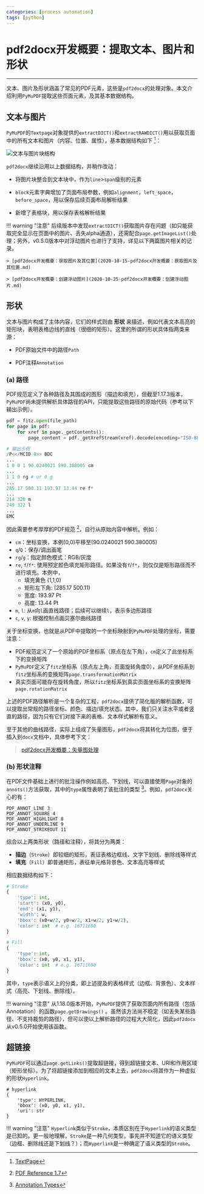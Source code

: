 ```yaml
---
categories: [process automation]
tags: [python]
---
```


# pdf2docx开发概要：提取文本、图片和形状


---


文本、图片及形状涵盖了常见的PDF元素，这些是`pdf2docx`的处理对象。本文介绍利用`PyMuPDF`提取这些页面元素，及其基本数据结构。

## 文本与图片

`PyMuPDF`的`Textpage`对象提供的`extractDICT()`和`extractRAWDICT()`用以获取页面中的所有文本和图片（内容、位置、属性），基本数据结构如下 [^1]：

![文本与图片块结构](https://pymupdf.readthedocs.io/en/latest/_images/img-textpage.png)

`pdf2docx`继续沿用以上数据结构，并稍作改动：

- 将图片块整合到文本块中，作为`line`>`span`级别的元素

- `block`元素字典增加了页面布局参数，例如`alignment`，`left_space`，`before_space`，用以保存后续页面布局解析结果

- 新增了表格块，用以保存表格解析结果

!!! warning "注意"
    后续版本中发现`extractDICT()`获取图片存在问题（如只能获取完全显示在页面中的图片、丢失alpha通道），还需配合`page.getImageList()`处理；另外，v0.5.0版本中对浮动图片也进行了支持，详见以下两篇图片相关的记录。
    
    > [pdf2docx开发概要：获取图片及其位置](2020-10-15-pdf2docx开发概要：获取图片及其位置.md)
    
    > [pdf2docx开发概要：创建浮动图片](2020-10-25-pdf2docx开发概要：创建浮动图片.md)


## 形状

文本与图片构成了主体内容，它们的样式则由 **形状** 来描述，例如代表文本高亮的矩形块，表明表格边线的直线（很细的矩形）。这里的所谓的形状具体指两类来源：

- PDF原始文件中的路径`Path`

- PDF注释`Annotation`

### (a) 路径

PDF规范定义了各种路径及其围成的图形（描边和填充），但截至1.17.3版本，`PyMuPDF`尚未提供解析具体路径的API，只能提取这些路径的原始代码（参考以下输出示例）。

```python
pdf = fitz.open(file_path)
for page in pdf:
    for xref in page._getContents():
        page_content = pdf._getXrefStream(xref).decode(encoding="ISO-8859-1")

# 输出示例
/P<</MCID 0>> BDC
...
1 0 0 1 90.0240021 590.380005 cm
...
1 1 0 rg # or 0 g
...
285.17 500.11 193.97 13.44 re f*
...
214 320 m
249 322 l
...
EMC
```

因此需要参考厚厚的PDF规范 [^2]，自行从原始内容中解析。例如：

- `cm`：坐标变换，本例(0,0)平移至(90.0240021 590.380005)
- `q`/`Q`：保存/调出画笔
- `rg`/`g`：指定颜色模式：RGB/灰度
- `re`, `f`/`f*`: 使用预定颜色填充矩形路径。如果没有`f`/`f*`，则仅仅是矩形路径而不进行填充。本例中，
    - 填充黄色 (1,1,0)
    - 矩形左下角: (285.17 500.11)
    - 宽度: 193.97 Pt
    - 高度: 13.44 Pt
- `m`, `l`: 从`m`向`l`画直线路径；后续可以继续`l`，表示多边形路径
- `c`, `v`, `y`: 根据控制点画贝塞尔曲线路径

关于坐标变换，也就是从PDF中提取的一个坐标映射到`PyMuPDF`处理的坐标，需要注意：
- PDF规范定义了一个原始的PDF坐标系（原点在左下角），`cm`定义了此坐标系下的变换矩阵
- `PyMuPDF`定义了`fitz`坐标系（原点左上角，页面旋转角度0），从PDF坐标系到`fitz`坐标系的变换矩阵`page.transformationMatrix`
- 真实页面可能存在旋转角度，所以`fitz`坐标系到真实页面坐标系的变换矩阵`page.rotationMatrix`

上述的PDF路径解析是一个复杂的工程，`pdf2docx`提供了简化版的解析函数，可以提取出常规的路径坐标、颜色、描边/填充状态。其中，我们只关注水平或者竖直的路径，因为只有它们对接下来的表格、文本样式解析有意义。

至于其他的曲线路径，实际上组成了矢量图形，`pdf2docx`将其转化为位图，便于插入到`docx`文档中，具体参考下文：

> [pdf2docx开发概要：矢量图处理](2020-10-01-pdf2docx开发概要：矢量图处理.md)


### (b) 形状注释

在PDF文件基础上进行的批注操作例如高亮、下划线，可以直接使用`Page`对象的`annots()`方法获取，其中的`type`属性表明了该批注的类型 [^3]。例如，`pdf2docx`关心的有：

    PDF_ANNOT_LINE 3
    PDF_ANNOT_SQUARE 4
    PDF_ANNOT_HIGHLIGHT 8
    PDF_ANNOT_UNDERLINE 9
    PDF_ANNOT_STRIKEOUT 11

综合以上两类形状（路径和注释），将其分为两类：

- **描边**（`Stroke`）即较细的矩形，表征表格边框线、文字下划线、删除线等样式
- **填充**（`Fill`）即普通矩形，表征单元格背景色、文本高亮等样式

相应数据结构如下：

```python
# Stroke
{
    'type': int,    
    'start': (x0, y0),
    'end': (x1, y1),
    'width': w,
    'bbox': (x0+w/2, y0+w/2, x1+w/2, y1+w/2),
    'color': int  # e.g. 16711680
}

# Fill
{
    'type': int,
    'bbox': (x0, y0, x1, y1),
    'color': int  # e.g. 16711680    
}
```

其中，`type`表示语义上的分类，即上述提及的表格样式（边框、背景色）、文本样式（高亮、下划线、删除线）。


!!! warning "注意"
    从1.18.0版本开始，`PyMuPDF`提供了获取页面内所有路径（包括Annotation）的函数`page.getDrawings()` 。虽然该方法尚不稳定（如丢失某些路径、不支持裁剪的路径），但可以使以上解析路径的过程大大简化，因此`pdf2docx`从v0.5.0开始使用该函数。


## 超链接

`PyMuPDF`可以通过`page.getLinks()`提取超链接，得到超链接文本、URI和作用区域（矩形坐标）。为了将超链接添加到相应的文本上去，`pdf2docx`将其作为一种虚拟的形状`Hyperlink`。


    # hyperlink
    {
        'type': HYPERLINK,    
        'bbox': (x0, y0, x1, y1),
        'uri': str
    }

!!! warning "注意"
    `Hyperlink`类似于`Stroke`，本质区别在于`Hyperlink`的语义类型是已知的。更一般地理解，`Stroke`是一种几何类型，事先并不知道它的语义类型（边框、删除线还是下划线？）；而`Hyperlink`是一种确定了语义类型的`Stroke`。




[^1]: [TextPage](https://pymupdf.readthedocs.io/en/latest/textpage.html)
[^2]: [PDF Reference 1.7](https://www.adobe.com/content/dam/acom/en/devnet/pdf/pdf_reference_archive/pdf_reference_1-7.pdf)
[^3]: [Annotation Types](https://pymupdf.readthedocs.io/en/latest/vars.html#annotation-types)